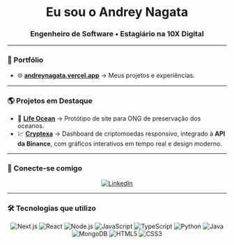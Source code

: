 <h1 align="center">Eu sou o Andrey Nagata</h1>
<h3 align="center">Engenheiro de Software • Estagiário na 10X Digital</h3>

---

### 🚀 Portfólio
- 🌐 **[andreynagata.vercel.app](https://andreynagata.vercel.app/)** → Meus projetos e experiências.

---

### 🌎 Projetos em Destaque

- 🐋 **[Life Ocean](https://pedroggutierre.github.io/LifeOceanFront/)** → Protótipo de site para ONG de preservação dos oceanos.  
- 💹 **[Cryptexa](https://cryptexa.vercel.app/)** → Dashboard de criptomoedas responsivo, integrado à **API da Binance**, com gráficos interativos em tempo real e design moderno.

---

### 🤝 Conecte-se comigo
<p align="center">
  <a href="https://br.linkedin.com/in/andrey-nagata-853151280" target="_blank">
    <img src="https://img.shields.io/badge/LinkedIn-0A66C2?style=for-the-badge&logo=linkedin&logoColor=white" alt="LinkedIn"/>
  </a>
</p>

---

### 🛠️ Tecnologias que utilizo
<p align="center">
  <img src="https://img.shields.io/badge/Next.js-000000?style=for-the-badge&logo=next.js&logoColor=white" alt="Next.js" />
  <img src="https://img.shields.io/badge/React-61DAFB?style=for-the-badge&logo=react&logoColor=black" alt="React" />
  <img src="https://img.shields.io/badge/Node.js-339933?style=for-the-badge&logo=node.js&logoColor=white" alt="Node.js" />
  <img src="https://img.shields.io/badge/JavaScript-F7DF1E?style=for-the-badge&logo=javascript&logoColor=black" alt="JavaScript" />
  <img src="https://img.shields.io/badge/TypeScript-3178C6?style=for-the-badge&logo=typescript&logoColor=white" alt="TypeScript" />
  <img src="https://img.shields.io/badge/Python-3776AB?style=for-the-badge&logo=python&logoColor=white" alt="Python" />
  <img src="https://img.shields.io/badge/Java-007396?style=for-the-badge&logo=java&logoColor=white" alt="Java" />
  <img src="https://img.shields.io/badge/MongoDB-47A248?style=for-the-badge&logo=mongodb&logoColor=white" alt="MongoDB" />
  <img src="https://img.shields.io/badge/HTML5-E34F26?style=for-the-badge&logo=html5&logoColor=white" alt="HTML5" />
  <img src="https://img.shields.io/badge/CSS3-1572B6?style=for-the-badge&logo=css3&logoColor=white" alt="CSS3" />
</p>
